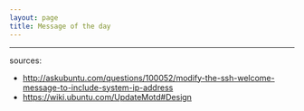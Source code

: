 ```yaml
---
layout: page
title: Message of the day
---
```



---------------------------------
sources:

- http://askubuntu.com/questions/100052/modify-the-ssh-welcome-message-to-include-system-ip-address
- https://wiki.ubuntu.com/UpdateMotd#Design